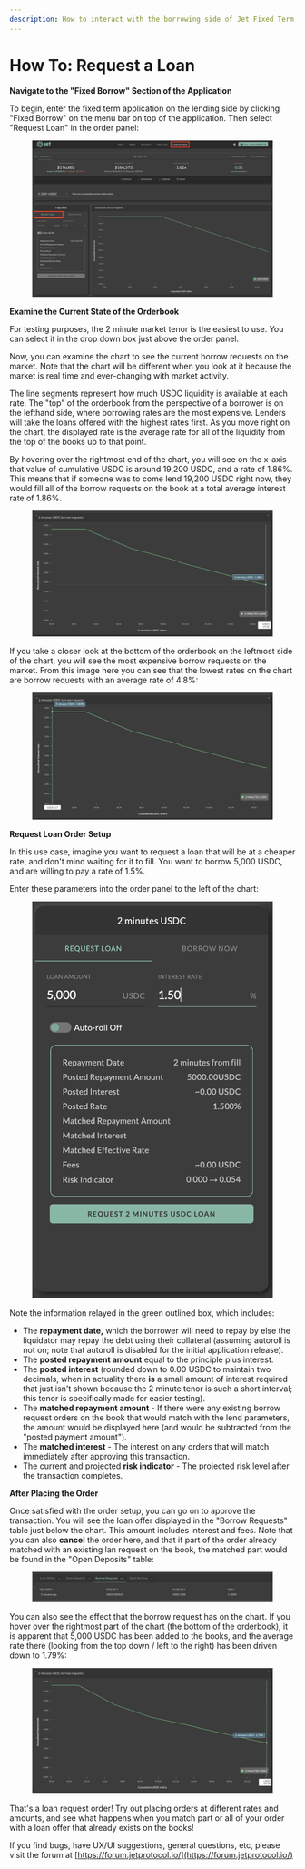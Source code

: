 ```yaml
---
description: How to interact with the borrowing side of Jet Fixed Term
---
```


# How To: Request a Loan

**Navigate to the "Fixed Borrow" Section of the Application**

To begin, enter the fixed term application on the lending side by clicking "Fixed Borrow" on the menu bar on top of the application. Then select "Request Loan" in the order panel:

<figure><img src="../../../.gitbook/assets/image (14).png" alt=""><figcaption></figcaption></figure>

**Examine the Current State of the Orderbook**

For testing purposes, the 2 minute market tenor is the easiest to use. You can select it in the drop down box just above the order panel.

Now, you can examine the chart to see the current borrow requests on the market. Note that the chart will be different when you look at it because the market is real time and ever-changing with market activity.

The line segments represent how much USDC liquidity is available at each rate. The "top" of the orderbook from the perspective of a borrower is on the lefthand side, where borrowing rates are the most expensive. Lenders will take the loans offered with the highest rates first. As you move right on the chart, the displayed rate is the average rate for all of the liquidity from the top of the books up to that point.

By hovering over the rightmost end of the chart, you will see on the x-axis that value of cumulative USDC is around 19,200 USDC, and a rate of 1.86%.  This means that if someone was to come lend 19,200 USDC right now, they would fill all of the borrow requests on the book at a total average interest rate of 1.86%.

<figure><img src="../../../.gitbook/assets/image (3) (1) (2).png" alt=""><figcaption></figcaption></figure>

If you take a closer look at the bottom of the orderbook on the leftmost side of the chart, you will see the most expensive borrow requests on the market. From this image here you can see that the lowest rates on the chart are borrow requests with an average rate of 4.8%:

<figure><img src="../../../.gitbook/assets/image (7) (2) (1).png" alt=""><figcaption></figcaption></figure>

**Request Loan Order Setup**

In this use case, imagine you want to request a loan that will be at a cheaper rate, and don't mind waiting for it to fill. You want to borrow 5,000 USDC, and are willing to pay a rate of 1.5%.

Enter these parameters into the order panel to the left of the chart:

<figure><img src="../../../.gitbook/assets/image (39).png" alt=""><figcaption></figcaption></figure>

Note the information relayed in the green outlined box, which includes:

* The **repayment date,** which the borrower will need to repay by else the liquidator may repay the debt using their collateral (assuming autoroll is not on; note that autoroll is disabled for the initial application release).
* The **posted repayment amount** equal to the principle plus interest.
* The **posted interest** (rounded down to 0.00 USDC to maintain two decimals, when in actuality there **is** a small amount of interest required that just isn't shown because the 2 minute tenor is such a short interval; this tenor is specifically made for easier testing).
* The **matched repayment amount** - If there were any existing borrow request orders on the book that would match with the lend parameters, the amount would be displayed here (and would be subtracted from the "posted payment amount").
* The **matched interest** - The interest on any orders that will match immediately after approving this transaction.
* The current and projected **risk indicator** - The projected risk level after the transaction completes.&#x20;

**After Placing the Order**

Once satisfied with the order setup, you can go on to approve the transaction. You will see the loan offer displayed in the "Borrow Requests" table just below the chart. This amount includes interest and fees. Note that you can also **cancel** the order here, and that if part of the order already matched with an existing lan request on the book, the matched part would be found in the "Open Deposits" table:

<figure><img src="../../../.gitbook/assets/image (15).png" alt=""><figcaption></figcaption></figure>

You can also see the effect that the borrow request has on the chart. If you hover over the rightmost part of the chart (the bottom of the orderbook), it is apparent that 5,000 USDC has been added to the books, and the average rate there (looking from the top down / left to the right) has been driven down to 1.79%:

<figure><img src="../../../.gitbook/assets/image (48).png" alt=""><figcaption></figcaption></figure>

That's a loan request order! Try out placing orders at different rates and amounts, and see what happens when you match part or all of your order with a loan offer that already exists on the books!&#x20;

If you find bugs, have UX/UI suggestions, general questions, etc, please visit the forum at [https://forum.jetprotocol.io/](https://forum.jetprotocol.io/)
